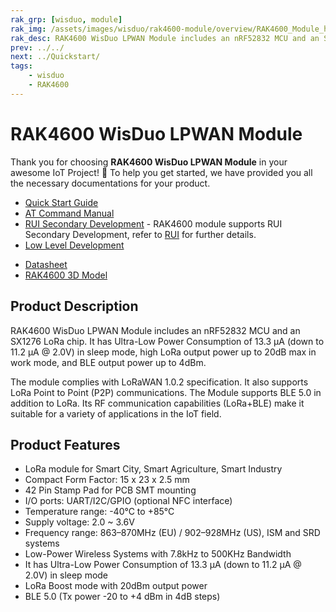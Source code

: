 ```yaml
---
rak_grp: [wisduo, module]
rak_img: /assets/images/wisduo/rak4600-module/overview/RAK4600_Module_home.png
rak_desc: RAK4600 WisDuo LPWAN Module includes an nRF52832 MCU and an SX1276 LoRa chip. It has Ultra-Low Power Consumption of 11.2uA in sleep mode, high LoRa output power up to 20dB max in work mode, and BLE output power up to 4dBm.
prev: ../../
next: ../Quickstart/
tags:
    - wisduo
    - RAK4600
---
```


# RAK4600 WisDuo LPWAN Module

Thank you for choosing **RAK4600 WisDuo LPWAN Module** in your awesome IoT Project! 🎉 To help you get started, we have provided you all the necessary documentations for your product.

* [Quick Start Guide](../Quickstart)
* [AT Command Manual](../AT-Command-Manual/)
* <a href="/RUI/" target="_blank">RUI Secondary Development</a> - RAK4600 module supports RUI Secondary Development, refer to <a href="/RUI/" target="_blank">RUI</a> for further details.
* [Low Level Development](../Low-Level-Development/)
<!-- * [Open Source Framework](../Quick-Start-Guide/Quickstart/#open-source-framework) - RAK4600 module supports Arduino Open Source Framework. -->
* [Datasheet](../Datasheet/)
* [RAK4600 3D Model](https://downloads.rakwireless.com/3D_File/WisDuo/PWB-RAK4600.stp)
  
## Product Description

RAK4600 WisDuo LPWAN Module includes an nRF52832 MCU and an SX1276 LoRa chip. It has Ultra-Low Power Consumption of 13.3&nbsp;μA (down to 11.2&nbsp;μA @ 2.0V) in sleep mode, high LoRa output power up to 20dB max in work mode, and BLE output power up to 4dBm.

The module complies with LoRaWAN 1.0.2 specification. It also supports LoRa Point to Point (P2P) communications. The Module supports BLE 5.0 in addition to LoRa. Its RF communication capabilities (LoRa+BLE) make it suitable for a variety of applications in the IoT field.

## Product Features

- LoRa module for Smart City, Smart Agriculture, Smart Industry
- Compact Form Factor: 15 x 23 x 2.5 mm
- 42 Pin Stamp Pad for PCB SMT mounting
- I/O ports: UART/I2C/GPIO (optional NFC interface)
- Temperature range: -40°C to +85°C
- Supply voltage: 2.0 ~ 3.6V
- Frequency range: 863–870MHz (EU) / 902–928MHz (US), ISM and SRD systems
- Low-Power Wireless Systems with 7.8kHz to 500KHz Bandwidth
- It has Ultra-Low Power Consumption of 13.3&nbsp;μA (down to 11.2&nbsp;μA @ 2.0V) in sleep mode
- LoRa Boost mode with 20dBm output power
- BLE 5.0 (Tx power -20 to +4 dBm in 4dB steps)

